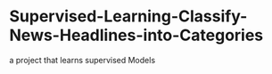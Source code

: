 # Supervised-Learning-Classify-News-Headlines-into-Categories
a project that learns supervised Models
